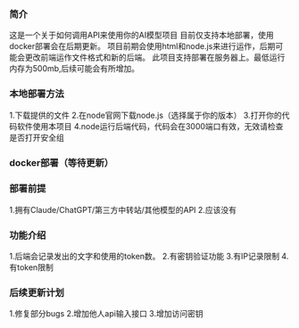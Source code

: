 ### 简介
这是一个关于如何调用API来使用你的AI模型项目
目前仅支持本地部署，使用docker部署会在后期更新。
项目前期会使用html和node.js来进行运作，后期可能会更改前端运作文件格式和新的后端。
此项目支持部署在服务器上。最低运行内存为500mb,后续可能会有所增加。

### 本地部署方法
1.下载提供的文件
2.在node官网下载node.js（选择属于你的版本）
3.打开你的代码软件使用本项目
4.node运行后端代码，代码会在3000端口有效，无效请检查是否打开安全组

### docker部署（等待更新）

### 部署前提
1.拥有Claude/ChatGPT/第三方中转站/其他模型的API
2.应该没有

### 功能介绍
1.后端会记录发出的文字和使用的token数。
2.有密钥验证功能
3.有IP记录限制
4.有token限制

### 后续更新计划
1.修复部分bugs
2.增加他人api输入接口
3.增加访问密钥
